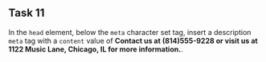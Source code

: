 ## Task 11
In the `head` element, below the `meta` character set tag, insert a description `meta` tag with a `content` value of **Contact us at (814)555-9228 or visit us at 1122 Music Lane, Chicago, IL for more information.**.
 